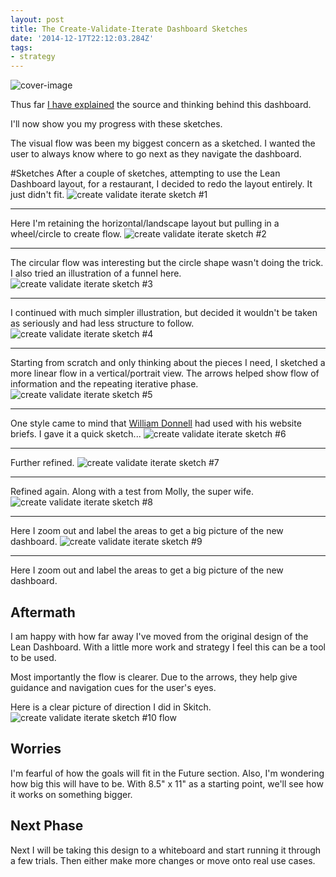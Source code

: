 ```yaml
---
layout: post
title: The Create-Validate-Iterate Dashboard Sketches
date: '2014-12-17T22:12:03.284Z'
tags:
- strategy
---
```


![cover-image](/content/images/2014/12/9-create-validate-iterate-sketch.jpg)

Thus far [I have explained](http://blog.chancesmith.org/iterating-off-of-ash-mauryas-lean-dashboard/) the source and thinking behind this dashboard.

I'll now show you my progress with these sketches.

The visual flow was been my biggest concern as a sketched. I wanted the user to always know where to go next as they navigate the dashboard.

#Sketches
After a couple of sketches, attempting to use the Lean Dashboard layout, for a restaurant, I decided to redo the layout entirely. It just didn't fit.
![create validate iterate sketch #1](/content/images/2014/12/1-create-validate-iterate-sketch.jpg)
<hr/>

Here I'm retaining the horizontal/landscape layout but pulling in a wheel/circle to create flow.
![create validate iterate sketch #2](/content/images/2014/12/2-create-validate-iterate-sketch.jpg)
<hr/>

The circular flow was interesting but the circle shape wasn't doing the trick. I also tried an illustration of a funnel here.
![create validate iterate sketch #3](/content/images/2014/12/3-create-validate-iterate-sketch.jpg)
<hr/>

I continued with much simpler illustration, but decided it wouldn't be taken as seriously and had less structure to follow.
![create validate iterate sketch #4](/content/images/2014/12/4-create-validate-iterate-sketch.jpg)
<hr/>

Starting from scratch and only thinking about the pieces I need, I sketched a more linear flow in a vertical/portrait view. The arrows helped show flow of information and the repeating iterative phase.
![create validate iterate sketch #5](/content/images/2014/12/5-create-validate-iterate-sketch.jpg)
<hr/>

One style came to mind that [William Donnell](http://sodiumhalogen.com) had used with his website briefs. I gave it a quick sketch...
![create validate iterate sketch #6](/content/images/2014/12/6-create-validate-iterate-sketch.jpg)
<hr/>

Further refined.
![create validate iterate sketch #7](/content/images/2014/12/7-create-validate-iterate-sketch.jpg)
<hr/>

Refined again. Along with a test from Molly, the super wife.
![create validate iterate sketch #8](/content/images/2014/12/8-create-validate-iterate-sketch.jpg)
<hr/>

Here I zoom out and label the areas to get a big picture of the new dashboard.
![create validate iterate sketch #9](/content/images/2014/12/9-create-validate-iterate-sketch.jpg)
<hr/>

Here I zoom out and label the areas to get a big picture of the new dashboard.


## Aftermath
I am happy with how far away I've moved from the original design of the Lean Dashboard. With a little more work and strategy I feel this can be a tool to be used.

Most importantly the flow is clearer. Due to the arrows, they help give guidance and navigation cues for the user's eyes.

Here is a clear picture of direction I did in Skitch.
![create validate iterate sketch #10 flow](/content/images/2014/12/10-create-validate-iterate-sketch-flow.png)

## Worries
I'm fearful of how the goals will fit in the Future section. Also, I'm wondering how big this will have to be. With 8.5" x 11" as a starting point, we'll see how it works on something bigger.

## Next Phase
Next I will be taking this design to a whiteboard and start running it through a few trials. Then either make more changes or move onto real use cases.
